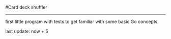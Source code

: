 #Card deck shuffler

---------------------------
first little program with tests to get familiar with some basic Go concepts

last update: now + 5